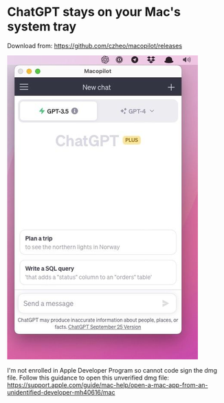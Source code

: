 # ChatGPT stays on your Mac's system tray

Download from: https://github.com/czheo/macopilot/releases

![screenshot](screenshot.jpg)

I'm not enrolled in Apple Developer Program so cannot code sign the dmg file.
Follow this guidance to open this unverified dmg file: https://support.apple.com/guide/mac-help/open-a-mac-app-from-an-unidentified-developer-mh40616/mac 

